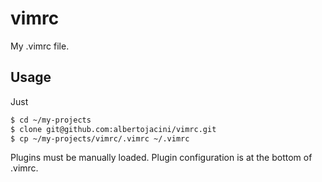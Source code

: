 # vimrc
My .vimrc file.

## Usage
Just
```sh
$ cd ~/my-projects
$ clone git@github.com:albertojacini/vimrc.git
$ cp ~/my-projects/vimrc/.vimrc ~/.vimrc
```

Plugins must be manually loaded. Plugin configuration is at the bottom of .vimrc.
